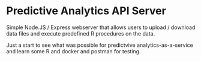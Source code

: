 # Predictive Analytics API Server

Simple Node.JS / Express webserver that allows users to upload / download data files and execute predefined R procedures on the data.

Just a start to see what was possible for predictvive analytics-as-a-service and learn some R and docker and postman for testing.
